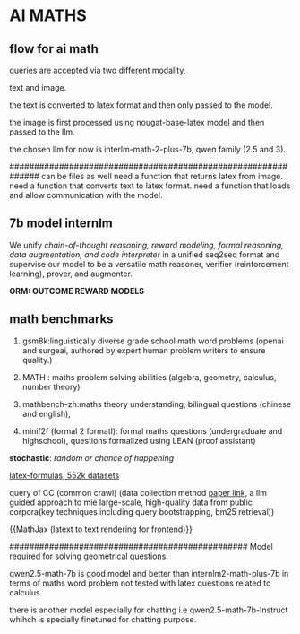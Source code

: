 # AI MATHS 


## flow for ai math

queries are accepted via two different modality,

text and image.

the text is converted to latex format and then only passed to the model.

the image is first processed using nougat-base-latex model and then passed to the llm.

the chosen llm for now is interlm-math-2-plus-7b, qwen family (2.5 and 3).

############################################################## can be files as well need a function that returns latex from image. need a function that converts text to latex format. need a function that loads and allow communication with the model.

## 7b model internlm

We unify *chain-of-thought reasoning, reward modeling, formal reasoning, data augmentation, and code interpreter* in a unified seq2seq format and supervise our model to be a versatile math reasoner, verifier (reinforcement learning), prover, and augmenter.


**ORM: OUTCOME REWARD MODELS**



## math benchmarks

1. gsm8k:linguistically diverse grade school math word problems (openai and surgeai, authored by expert human problem writers to ensure quality.)

2. MATH  : maths problem solving abilities (algebra, geometry, calculus, number theory)

4. mathbench-zh:maths theory understanding, bilingual questions (chinese and english), 

5. minif2f (formal 2 formatl): formal maths questions (undergraduate and highschool), questions formalized using LEAN (proof assistant)


**stochastic**: *random or chance of happening*


[latex-formulas, 552k datasets](https://huggingface.co/datasets/OleehyO/latex-formulas)


query of CC (common crawl) (data collection method [paper link](https://arxiv.org/abs/2401.14624), a llm guided approach to mie large-scale, high-quality data from public corpora(key techniques including query bootstrapping, bm25 retrieval))


{{MathJax (latext to text rendering for frontend)}}


################################################
Model required for solving geometrical questions. 



qwen2.5-math-7b is good model and better than internlm2-math-plus-7b in terms of maths word problem not tested with latex questions related to calculus.

there is another model especially for chatting i.e  qwen2.5-math-7b-Instruct whihch is specially finetuned for chatting purpose. 



